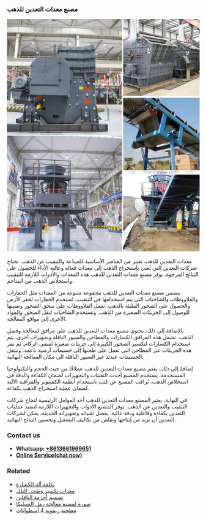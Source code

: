 <h3>مصنع معدات التعدين للذهب</h3><img src='1701853899.jpg' alt=''><p>معدات التعدين للذهب تعتبر من العناصر الأساسية للصناعة والتنقيب عن الذهب. تحتاج شركات التعدين التي تُعنى بإستخراج الذهب إلى معدات فعالة وعالية الأداء للحصول على النتائج المرجوة. يوفر مصنع معدات التعدين للذهب هذه المعدات والأدوات اللازمة للتنقيب واستخلاص الذهب من المناجم.</p><p>يتضمن مصنع معدات التعدين للذهب مجموعة متنوعة من المعدات مثل الحفارات والقلاووظات والشاحنات التي يتم استخدامها في التنقيب. تُستخدم الحفارات لحفر الأرض والحصول على الصخور المليئة بالذهب. تعمل القلاووظات على سحق الصخور وتفتيتها للوصول إلى الجزيئات الصغيرة من الذهب. وتستخدم الشاحنات لنقل الصخور والمواد الأخرى إلى مواقع المعالجة.</p><p>بالإضافة إلى ذلك، يحتوي مصنع معدات التعدين للذهب على مرافق لمعالجة وفصل الذهب. تشمل هذه المرافق الكسارات والمطاحن والسيور الناقلة وتجهيزات أخرى. يتم استخدام الكسارات لتكسير الصخور الكبيرة إلى جزيئات صغيرة تُسمى الركام. ثم تمر هذه الجزيئات عبر المطاحن التي تعمل على طحنها إلى جسيمات أرضية ناعمة. وتنتقل الجسيمات عندئذ عبر السيور الناقلة الى مكان المعالجة النهائية.</p><p>إضافةً إلى ذلك، يعتبر مصنع معدات التعدين للذهب عملاقًا من حيث الحجم والتكنولوجيا المستخدمة. يستخدم المصنع أحدث التقنيات والتجهيزات لضمان الكفاءة والدقة في استخلاص الذهب. يُراقب المصنع عن كثب باستخدام أنظمة الكمبيوتر والمراقبة الآلية لضمان عملية استخراج الذهب بكفاءة.</p><p>في النهاية، يعتبر المصنع معدات التعدين للذهب أحد العوامل الرئيسية لنجاح شركات التنقيب والتعدين عن الذهب. يوفر المصنع الأدوات والتجهيزات اللازمة لتنفيذ عمليات التعدين بكفاءة وفاعلية ودقة عالية. بفضل تقنياته وتجهيزاته الحديثة، يمكن لشركات التعدين أن تزيد من إنتاجها وتقلص من تكاليف التشغيل وتحسين النتائج النهائية.</p><h3>Contact us</h3><ul><li><strong>Whatsapp:&nbsp;<a href="https://wa.me/8613661969651">+8613661969651</a></strong></li><li><a href="https://swt.shibang-china.com/?git&amp;zhl&amp;مصنع معدات التعدين للذهب"><strong>Online Service(chat now)</strong></a></li></ul><h3>Related</h3><ul><li><a href='تكلفة آلة الكسارة.md'>تكلفة آلة الكسارة</a></li><li><a href='معدات تكسير وطحن التلك.md'>معدات تكسير وطحن التلك</a></li><li><a href='تصميم أحزمة الناقلين.md'>تصميم أحزمة الناقلين</a></li><li><a href='صورة لمصنع معالجة رمل السيليكا.md'>صورة لمصنع معالجة رمل السيليكا</a></li><li><a href='مطحنة ريموند 4 أسطوانات.md'>مطحنة ريموند 4 أسطوانات</a></li></ul>